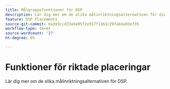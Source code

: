 ```yaml
---
title: Målgruppsfunktioner för DSP
description: Lär dig mer om de olika målinriktningsalternativen för dina praktik.
feature: DSP Placements
source-git-commit: ba393ccd33a5e05f2e557f1161c29fab4a03ef35
workflow-type: tm+mt
source-wordcount: '27'
ht-degree: 0%

---
```


# Funktioner för riktade placeringar

Lär dig mer om de olika målinriktningsalternativen för DSP.

<!--
>[!VIDEO]()
-->
